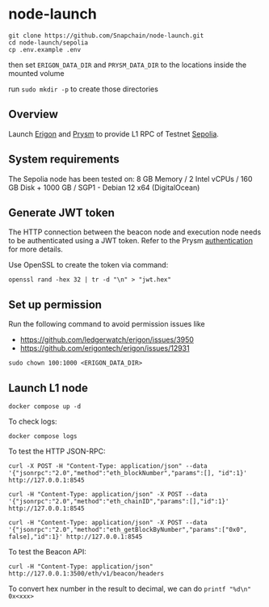# node-launch

```
git clone https://github.com/Snapchain/node-launch.git
cd node-launch/sepolia
cp .env.example .env
```

then set `ERIGON_DATA_DIR` and `PRYSM_DATA_DIR` to the locations inside the mounted volume

run `sudo mkdir -p` to create those directories

## Overview

Launch [Erigon](https://github.com/ledgerwatch/erigon) and [Prysm](https://github.com/prysmaticlabs/prysm) to provide L1 RPC of Testnet [Sepolia](https://sepolia.etherscan.io/).

## System requirements

The Sepolia node has been tested on: 8 GB Memory / 2 Intel vCPUs / 160 GB Disk + 1000 GB / SGP1 - Debian 12 x64 (DigitalOcean)

## Generate JWT token

The HTTP connection between the beacon node and execution node needs to be authenticated using a JWT token. Refer to the Prysm [authentication](https://docs.prylabs.network/docs/execution-node/authentication) for more details.

Use OpenSSL to create the token via command:

```
openssl rand -hex 32 | tr -d "\n" > "jwt.hex"
```

## Set up permission

Run the following command to avoid permission issues like
- https://github.com/ledgerwatch/erigon/issues/3950
- https://github.com/erigontech/erigon/issues/12931

```
sudo chown 100:1000 <ERIGON_DATA_DIR>
```

## Launch L1 node

```
docker compose up -d
```

To check logs:

```
docker compose logs
```

To test the HTTP JSON-RPC:

```
curl -X POST -H "Content-Type: application/json" --data '{"jsonrpc":"2.0","method":"eth_blockNumber","params":[], "id":1}' http://127.0.0.1:8545
```

```
curl -H "Content-Type: application/json" -X POST --data '{"jsonrpc":"2.0","method":"eth_chainID","params":[],"id":1}' http://127.0.0.1:8545
```

```
curl -H "Content-Type: application/json" -X POST --data '{"jsonrpc":"2.0","method":"eth_getBlockByNumber","params":["0x0", false],"id":1}' http://127.0.0.1:8545
```

To test the Beacon API:
```
curl -H "Content-Type: application/json" http://127.0.0.1:3500/eth/v1/beacon/headers
```

To convert hex number in the result to decimal, we can do `printf "%d\n" 0x<xxx>`

